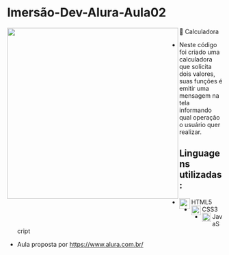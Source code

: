 # Imersão-Dev-Alura-Aula02
🔢 Calculadora
<img align="left" src="https://i.postimg.cc/c6GSYhxc/calc-img.png" width="400"/>
* Neste código foi criado uma calculadora que solicita dois valores, suas funções é emitir uma mensagem na tela informando qual operação o usuário quer realizar.
## Linguagens utilizadas:
- <img align="left" src="https://github.com/Caio-Ruiz-Romanato/Imersao-Dev-Alura-Aula02/blob/main/icones/HTML5_icon-icons.com_67090.ico" width="25"/>HTML5
- <img align="left" src="https://github.com/Caio-Ruiz-Romanato/Imersao-Dev-Alura-Aula02/blob/main/icones/4202020css3htmllogosocialsocialmedia-115668_115633.ico" width="22"/>CSS3
- <img align="left" src="https://github.com/Caio-Ruiz-Romanato/Imersao-Dev-Alura-Aula02/blob/main/icones/javascript_icon_130900.ico" width="21"/>JavaScript
* Aula proposta por https://www.alura.com.br/
